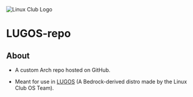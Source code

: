 <img title="" src="https://i.imgur.com/Kq4ER0L.png" alt="Linux Club Logo" data-align="center">

# LUGOS-repo

## About

- A custom Arch repo hosted on GitHub.

- Meant for use in [LUGOS](https://github.com/lugvitc/LUG_custom_distro) (A Bedrock-derived distro made by the Linux Club OS Team).


